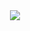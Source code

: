 <div align="center"><img src="https://img.vim-cn.com/8e/5124a2ddc18c816a966855225d169747fcdc65.jpg"/></div>
